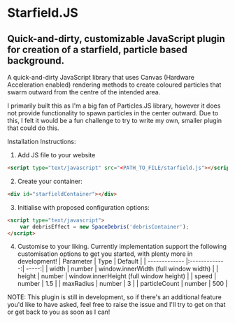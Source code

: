 Starfield.JS
=======

Quick-and-dirty, customizable JavaScript plugin for creation of a starfield, particle based background.
-----------

A quick-and-dirty JavaScript library that uses Canvas (Hardware Acceleration enabled) rendering methods to create coloured particles that swarm outward from the centre of the intended area.

I primarily built this as I'm a big fan of Particles.JS library, however it does not provide functionality to spawn particles in the center outward. Due to this, I felt it would be a fun challenge to try to write my own, smaller plugin that could do this.

Installation Instructions:

 1. Add JS file to your website
 ```html
<script type="text/javascript" src="<PATH_TO_FILE/starfield.js"></script>
```

 2. Create your container:
 ```html
 <div id="starfieldContainer"></div>
 ```

 3. Initialise with proposed configuration options:
 ```html
 <script type="text/javascript">
     var debrisEffect = new SpaceDebris('debrisContainer');
 </script>
 ```

 4. Customise to your liking.
 Currently implementation support the following customisation options to get you started, with plenty more in development!
| Parameter        | Type           | Default  |
| ------------- |:-------------:| -----:|
| width      | number | window.innerWidth (full window width) |
| height      | number | window.innerHeight (full window height) |
| speed      | number | 1.5 |
| maxRadius      | number | 3 |
| particleCount      | number      |   500 |
 
NOTE: This plugin is still in development, so if there's an additional feature you'd like to have asked, feel free to raise the issue and I'll try to get on that or get back to you as soon as I can!